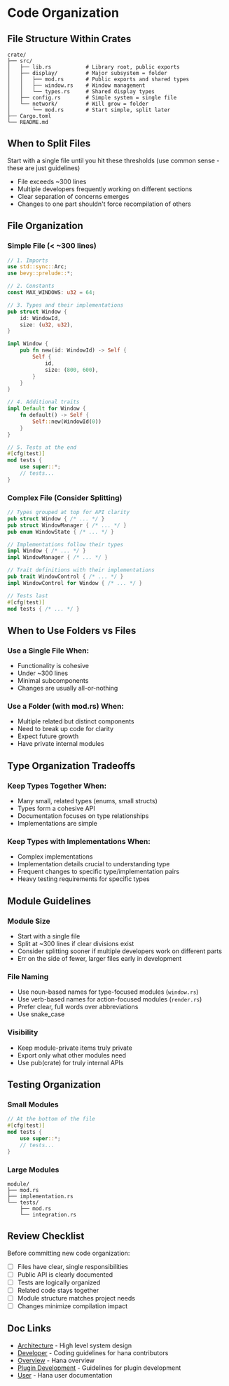 # Code Organization

## File Structure Within Crates

```
crate/
├── src/
│   ├── lib.rs           # Library root, public exports
│   ├── display/         # Major subsystem = folder
│   │   ├── mod.rs       # Public exports and shared types
│   │   ├── window.rs    # Window management
│   │   └── types.rs     # Shared display types
│   ├── config.rs        # Simple system = single file
│   └── network/         # Will grow = folder
│       └── mod.rs       # Start simple, split later
├── Cargo.toml
└── README.md
```

## When to Split Files

Start with a single file until you hit these thresholds (use common sense - these are just guidelines)
- File exceeds ~300 lines
- Multiple developers frequently working on different sections
- Clear separation of concerns emerges
- Changes to one part shouldn't force recompilation of others

## File Organization

### Simple File (< ~300 lines)
```rust
// 1. Imports
use std::sync::Arc;
use bevy::prelude::*;

// 2. Constants
const MAX_WINDOWS: u32 = 64;

// 3. Types and their implementations
pub struct Window {
    id: WindowId,
    size: (u32, u32),
}

impl Window {
    pub fn new(id: WindowId) -> Self {
        Self { 
            id,
            size: (800, 600),
        }
    }
}

// 4. Additional traits
impl Default for Window {
    fn default() -> Self {
        Self::new(WindowId(0))
    }
}

// 5. Tests at the end
#[cfg(test)]
mod tests {
    use super::*;
    // tests...
}
```

### Complex File (Consider Splitting)
```rust
// Types grouped at top for API clarity
pub struct Window { /* ... */ }
pub struct WindowManager { /* ... */ }
pub enum WindowState { /* ... */ }

// Implementations follow their types
impl Window { /* ... */ }
impl WindowManager { /* ... */ }

// Trait definitions with their implementations
pub trait WindowControl { /* ... */ }
impl WindowControl for Window { /* ... */ }

// Tests last
#[cfg(test)]
mod tests { /* ... */ }
```

## When to Use Folders vs Files

### Use a Single File When:
- Functionality is cohesive
- Under ~300 lines
- Minimal subcomponents
- Changes are usually all-or-nothing

### Use a Folder (with mod.rs) When:
- Multiple related but distinct components
- Need to break up code for clarity
- Expect future growth
- Have private internal modules

## Type Organization Tradeoffs

### Keep Types Together When:
- Many small, related types (enums, small structs)
- Types form a cohesive API
- Documentation focuses on type relationships
- Implementations are simple

### Keep Types with Implementations When:
- Complex implementations
- Implementation details crucial to understanding type
- Frequent changes to specific type/implementation pairs
- Heavy testing requirements for specific types

## Module Guidelines

### Module Size
- Start with a single file
- Split at ~300 lines if clear divisions exist
- Consider splitting sooner if multiple developers work on different parts
- Err on the side of fewer, larger files early in development

### File Naming
- Use noun-based names for type-focused modules (`window.rs`)
- Use verb-based names for action-focused modules (`render.rs`)
- Prefer clear, full words over abbreviations
- Use snake_case

### Visibility
- Keep module-private items truly private
- Export only what other modules need
- Use pub(crate) for truly internal APIs

## Testing Organization

### Small Modules
```rust
// At the bottom of the file
#[cfg(test)]
mod tests {
    use super::*;
    // tests...
}
```

### Large Modules
```
module/
├── mod.rs
├── implementation.rs
└── tests/
    ├── mod.rs
    └── integration.rs
```

## Review Checklist

Before committing new code organization:
- [ ] Files have clear, single responsibilities
- [ ] Public API is clearly documented
- [ ] Tests are logically organized
- [ ] Related code stays together
- [ ] Module structure matches project needs
- [ ] Changes minimize compilation impact

## Doc Links
- [Architecture](../architecture/README.md) - High level system design
- [Developer](../developer/README.md) - Coding guidelines for hana contributors
- [Overview](../../README.md) - Hana overview
- [Plugin Development](../plugins/README.md) - Guidelines for plugin development
- [User](../user/README.md) - Hana user documentation
